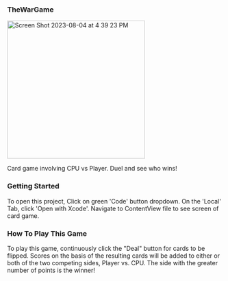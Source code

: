 ### TheWarGame

<img width="322" alt="Screen Shot 2023-08-04 at 4 39 23 PM" src="https://github.com/nsb229/TheWarGame/assets/126029768/a9ddb3ab-d14d-4499-b430-dc4a5e62bb6b">


Card game involving CPU vs Player. Duel and see who wins!

### Getting Started 
To open this project, 
Click on green 'Code' button dropdown. 
On the 'Local' Tab, click 'Open with Xcode'. 
Navigate to ContentView file to see screen of card game.

### How To Play This Game
To play this game, continuously click the "Deal" button for cards to be flipped. Scores on the basis of the resulting cards will be added to either or both of the two competing sides, Player vs. CPU. The side with the greater number of points is the winner!
